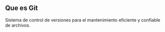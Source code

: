 ## Que es Git
Sistema de control de versiones para el mantenimiento eficiente y confiable de archivos.